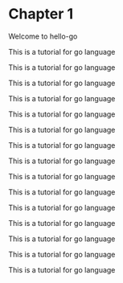 # Chapter 1
Welcome to hello-go

This is a tutorial for go language  

This is a tutorial for go language  

This is a tutorial for go language  

This is a tutorial for go language  

This is a tutorial for go language  

This is a tutorial for go language  

This is a tutorial for go language  

This is a tutorial for go language  

This is a tutorial for go language  

This is a tutorial for go language  

This is a tutorial for go language  

This is a tutorial for go language  

This is a tutorial for go language  

This is a tutorial for go language  

This is a tutorial for go language  






